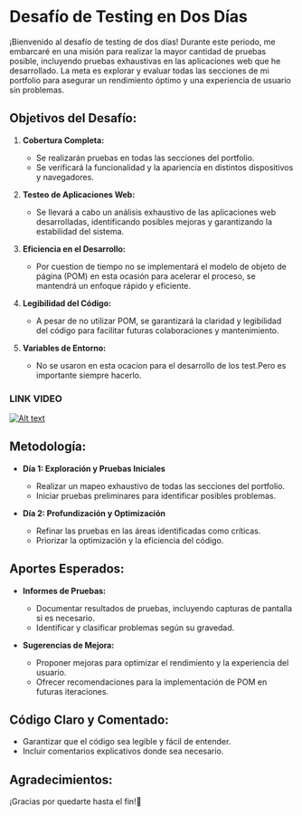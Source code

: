 # Desafío de Testing en Dos Días

¡Bienvenido al desafío de testing de dos días! Durante este periodo, me embarcaré en una misión para realizar la mayor cantidad de pruebas posible, incluyendo pruebas exhaustivas en las aplicaciones web que he desarrollado. La meta es explorar y evaluar todas las secciones de mi portfolio para asegurar un rendimiento óptimo y una experiencia de usuario sin problemas.

## Objetivos del Desafío:

1. **Cobertura Completa:**
   - Se realizarán pruebas en todas las secciones del portfolio.
   - Se verificará la funcionalidad y la apariencia en distintos dispositivos y navegadores.

2. **Testeo de Aplicaciones Web:**
   - Se llevará a cabo un análisis exhaustivo de las aplicaciones web desarrolladas, identificando posibles mejoras y garantizando la estabilidad del sistema.

3. **Eficiencia en el Desarrollo:**
   - Por cuestion de tiempo no se implementará el modelo de objeto de página (POM) en esta ocasión para acelerar el proceso, se mantendrá un enfoque rápido y eficiente.

4. **Legibilidad del Código:**
   - A pesar de no utilizar POM, se garantizará la claridad y legibilidad del código para facilitar futuras colaboraciones y mantenimiento.

5. **Variables de Entorno:**
   - No se usaron en esta ocacion para el desarrollo de los test.Pero es importante siempre hacerlo.

### LINK VIDEO


[![Alt text](https://img.youtube.com/vi/opDDFzMC8Y8/0.jpg)](https://youtu.be/opDDFzMC8Y8)

## Metodología:

- **Día 1: Exploración y Pruebas Iniciales**
  - Realizar un mapeo exhaustivo de todas las secciones del portfolio.
  - Iniciar pruebas preliminares para identificar posibles problemas.

- **Día 2: Profundización y Optimización**
  - Refinar las pruebas en las áreas identificadas como críticas.
  - Priorizar la optimización y la eficiencia del código.

## Aportes Esperados:

- **Informes de Pruebas:**
  - Documentar resultados de pruebas, incluyendo capturas de pantalla si es necesario.
  - Identificar y clasificar problemas según su gravedad.

- **Sugerencias de Mejora:**
  - Proponer mejoras para optimizar el rendimiento y la experiencia del usuario.
  - Ofrecer recomendaciones para la implementación de POM en futuras iteraciones.

## Código Claro y Comentado:

- Garantizar que el código sea legible y fácil de entender.
- Incluir comentarios explicativos donde sea necesario.

## Agradecimientos:

¡Gracias por quedarte hasta el fin!🚀
